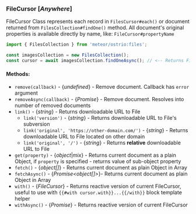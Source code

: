 ### FileCursor [*Anywhere*]

FileCursor Class represents each record in `FilesCursor#each()` or document returned from `FilesCollection#findOne()` method.
All document's original properties is available directly by name, like: `FileCursor#propertyName`

```js
import { FilesCollection } from 'meteor/ostrio:files';

const imagesCollection = new FilesCollection();
const cursor = await imagesCollection.findOneAsync(); // <-- Returns FileCursor Instance
```

#### Methods:

- `remove(callback)` - {*undefined*} - Remove document. Callback has `error` argument
- `removeAsync(callback)` - {*Promise<number>*} - Remove document. Resolves into number of removed documents
- `link()` - {*string*} - Returns downloadable URL to File
  - `link('version')` - {*string*} - Returns downloadable URL to File's subversion
  - `link('original', 'https://other-domain.com/')` - {*string*} - Returns downloadable URL to File located on other domain
  - `link('original', '/')` - {*string*} - Returns __relative__ downloadable URL to File
- `get(property)` - {*object*|*mix*} - Returns current document as a plain Object, if `property` is specified - returns value of sub-object property
- `fetch()` - {*object[]*} - Returns current document as plain Object in Array
- `fetchAsync()` - {*Promise<object[]>*}- Returns current document as plain Object in Array
- `with()` - {*FileCursor*} - Returns reactive version of current FileCursor, useful to use with `{{#with cursor.with}}...{{/with}}` block template helper
- `withAsync()` - {*Promise<FileCursor>*} - Returns reactive version of current FileCursor
